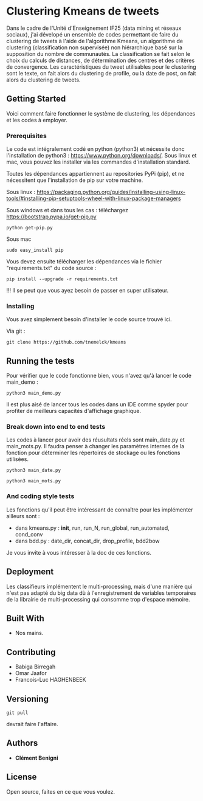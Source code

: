 # Clustering Kmeans de tweets

Dans le cadre de l'Unité d'Enseignement IF25 (data mining et réseaux sociaux), j'ai dévelopé un ensemble de codes permettant de faire du clustering de tweets à l'aide de l'algorithme Kmeans, un algorithme de clustering (classification non supervisée) non hiérarchique basé sur la supposition du nombre de communautés.
La classification se fait selon le choix du calculs de distances, de détermination des centres et des critères de convergence. Les caractéristiques du tweet utilisables pour le clustering sont le texte, on fait alors du clustering de profile, ou la date de post, on fait alors du clustering de tweets.

## Getting Started

Voici comment faire fonctionner le système de clustering, les dépendances et les codes à employer.

### Prerequisites

Le code est intégralement codé en python (python3) et nécessite donc l'installation de python3 : https://www.python.org/downloads/. Sous linux et mac, vous pouvez les installer via les commandes d'installation standard.


Toutes les dépendances appartiennent au repositories PyPi (pip), et ne nécessitent que l'installation de pip sur votre machine.

Sous linux : https://packaging.python.org/guides/installing-using-linux-tools/#installing-pip-setuptools-wheel-with-linux-package-managers

Sous windows et dans tous les cas : téléchargez https://bootstrap.pypa.io/get-pip.py
```
python get-pip.py
```

Sous mac 
```
sudo easy_install pip
```


Vous devez ensuite télécharger les dépendances via le fichier "requirements.txt" du code source :
```
pip install --upgrade -r requirements.txt
```
!!! Il se peut que vous ayez besoin de passer en super utilisateur.

### Installing

Vous avez simplement besoin d'installer le code source trouvé ici.

Via git :
```
git clone https://github.com/tnemelck/kmeans
```

## Running the tests

Pour vérifier que le code fonctionne bien, vous n'avez qu'à lancer le code main_demo :
```
python3 main_demo.py
```
Il est plus aisé de lancer tous les codes dans un IDE comme spyder pour profiter de meilleurs capacités d'affichage graphique.

### Break down into end to end tests

Les codes à lancer pour avoir des réusultats réels sont main_date.py et main_mots.py.
Il faudra penser à changer les paramètres internes de la fonction pour déterminer les répertoires de stockage ou les fonctions utilisées.
```
python3 main_date.py
```
```
python3 main_mots.py
```

### And coding style tests

Les fonctions qu'il peut être intéressant de connaître pour les implémenter ailleurs sont :
* dans kmeans.py : __init__, run, run_N, run_global, run_automated, cond_conv
* dans bdd.py : date_dir, concat_dir, drop_profile, bdd2bow

Je vous invite à vous intéresser à la doc de ces fonctions.

## Deployment

Les classifieurs implémentent le multi-processing, mais d'une manière qui n'est pas adapté du big data dù à l'enregistrement de variables temporaires de la librairie de multi-processing qui consomme trop d'espace mémoire.

## Built With

* Nos mains.

## Contributing

* Babiga Birregah
* Omar Jaafor
* Francois-Luc HAGHENBEEK

## Versioning

```
git pull 
```
devrait faire l'affaire.

## Authors

* **Clément Benigni** 

## License

Open source, faites en ce que vous voulez.
